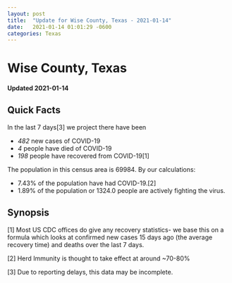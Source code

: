 ```yaml
---
layout: post
title:  "Update for Wise County, Texas - 2021-01-14"
date:   2021-01-14 01:01:29 -0600
categories: Texas
---
```


# Wise County, Texas
#### Updated 2021-01-14

## Quick Facts

In the last 7 days[3] we project there have been
- *482* new cases of COVID-19
- *4* people have died of COVID-19
- *198* people have recovered from COVID-19[1]

The population in this census area is 69984. By our calculations:
- 7.43% of the population have had COVID-19.[2]
- 1.89% of the population or 1324.0 people are actively fighting the virus.

## Synopsis




[1] Most US CDC offices do give any recovery statistics- we base this on a formula which looks at confirmed new cases
15 days ago (the average recovery time) and deaths over the last 7 days.

[2] Herd Immunity is thought to take effect at around ~70-80%

[3] Due to reporting delays, this data may be incomplete.
 
    